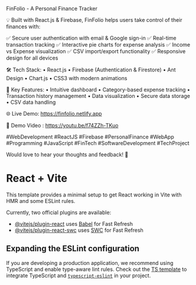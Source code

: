 FinFolio - A Personal Finance Tracker

💡 Built with React.js & Firebase, FinFolio helps users take control of their finances with:

✅ Secure user authentication with email & Google sign-in
✅ Real-time transaction tracking
✅ Interactive pie charts for expense analysis
✅ Income vs Expense visualization
✅ CSV import/export functionality
✅ Responsive design for all devices

🛠️ Tech Stack:
• React.js
• Firebase (Authentication & Firestore)
• Ant Design
• Chart.js
• CSS3 with modern animations

🔑 Key Features:
• Intuitive dashboard
• Category-based expense tracking
• Transaction history management
• Data visualization
• Secure data storage
• CSV data handling


🌐 Live Demo: https://finfolio.netlify.app

🎥 Demo Video : https://youtu.be/f74ZZh-TKuo

#WebDevelopment #ReactJS #Firebase #PersonalFinance #WebApp #Programming #JavaScript #FinTech #SoftwareDevelopment #TechProject

Would love to hear your thoughts and feedback! 🙌



# React + Vite

This template provides a minimal setup to get React working in Vite with HMR and some ESLint rules.

Currently, two official plugins are available:

- [@vitejs/plugin-react](https://github.com/vitejs/vite-plugin-react/blob/main/packages/plugin-react/README.md) uses [Babel](https://babeljs.io/) for Fast Refresh
- [@vitejs/plugin-react-swc](https://github.com/vitejs/vite-plugin-react-swc) uses [SWC](https://swc.rs/) for Fast Refresh

## Expanding the ESLint configuration

If you are developing a production application, we recommend using TypeScript and enable type-aware lint rules. Check out the [TS template](https://github.com/vitejs/vite/tree/main/packages/create-vite/template-react-ts) to integrate TypeScript and [`typescript-eslint`](https://typescript-eslint.io) in your project.
